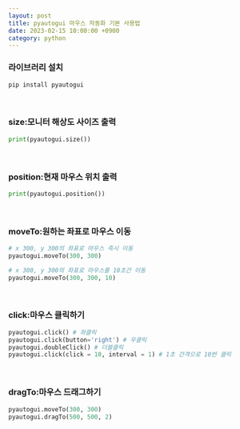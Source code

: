 ```yaml
---
layout: post
title: pyautogui 마우스 자동화 기본 사용법
date: 2023-02-15 10:00:00 +0900
category: python
---
```


### 라이브러리 설치

```bat
pip install pyautogui
```

<br>

### size:모니터 해상도 사이즈 출력

```python
print(pyautogui.size())
```

<br>

### position:현재 마우스 위치 출력

```python
print(pyautogui.position())
```

<br>

### moveTo:원하는 좌표로 마우스 이동

```python
# x 300, y 300의 좌표로 마우스 즉시 이동
pyautogui.moveTo(300, 300)

# x 300, y 300의 좌표로 마우스를 10초간 이동
pyautogui.moveTo(300, 300, 10)
```

<br>

### click:마우스 클릭하기

```python
pyautogui.click() # 좌클릭
pyautogui.click(button='right') # 우클릭
pyautogui.doubleClick() # 더블클릭
pyautogui.click(click = 10, interval = 1) # 1초 간격으로 10번 클릭
```

<br>

### dragTo:마우스 드래그하기

```python
pyautogui.moveTo(300, 300)
pyautogui.dragTo(500, 500, 2)
```
